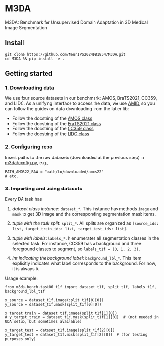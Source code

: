 # M3DA
M3DA: Benchmark for Unsupervised Domain Adaptation in 3D Medical Image Segmentation

## Install

```
git clone https://github.com/NeurIPS2024DB1854/M3DA.git
cd M3DA && pip install -e .
```

## Getting started

### 1. Downloading data

We use four source datasets in our benchmark: AMOS, BraTS2021, CC359, and LIDC.
As a unifying interface to access the data, we use [AMID](https://github.com/neuro-ml/amid/),
so you can follow the guides on data downloading from the latter lib:

- Follow the docstring of the [AMOS class](https://github.com/neuro-ml/amid/blob/master/amid/amos/dataset.py)
- Follow the docstring of the [BraTS2021 class](https://github.com/neuro-ml/amid/blob/master/amid/brats2021.py)
- Follow the docstring of the [CC359 class](https://github.com/neuro-ml/amid/blob/master/amid/cc359/dataset.py)
- Follow the docstring of the [LIDC class](https://github.com/neuro-ml/amid/blob/master/amid/lidc/dataset.py)

### 2. Configuring repo

Insert paths to the raw datasets (downloaded at the previous step) in [m3da/config.py](m3da/config.py), e.g.,
```
PATH_AMOS22_RAW = "path/to/downloaded/amos22"
# etc.
```

### 3. Importing and using datasets

Every DA task has

1. _dataset class instance_: `dataset_*`. 
This instance has methods `image` and `mask` to get 3D image and the corresponding segmentation mask items.

2. _tuple with the task split_: `split_*`.
All splits are organized as `[source_ids: list, target_train_ids: list, target_test_ids: list]`.

3. _tuple with labels_: `labels_*`. It enumerates all segmentation classes in the selected task.
For instance, CC359 has a background and three foreground classes to segment, so `labels_t1f = (0, 1, 2, 3)`.

4. _int indicating the background label_: `background_lbl_*`.
This item explicitly indicates what label corresponds to the background. For now, it is always `0`.

Usage example:

```
from m3da.bench.task06_t1f import dataset_t1f, split_t1f, labels_t1f, background_lbl_t1f

x_source = dataset_t1f.image(split_t1f[0][0])
y_source = dataset_t1f.mask(split_t1f[0][0])

x_target_train = dataset_t1f.image(split_t1f[1][0])
# y_target_train = dataset_t1f.mask(split_t1f[1][0])  # (not needed in UDA setup, but sometimes available)

x_target_test = dataset_t1f.image(split_t1f[2][0])
y_target_test = dataset_t1f.mask(split_t1f[2][0])  # (for testing purposes only)
```


